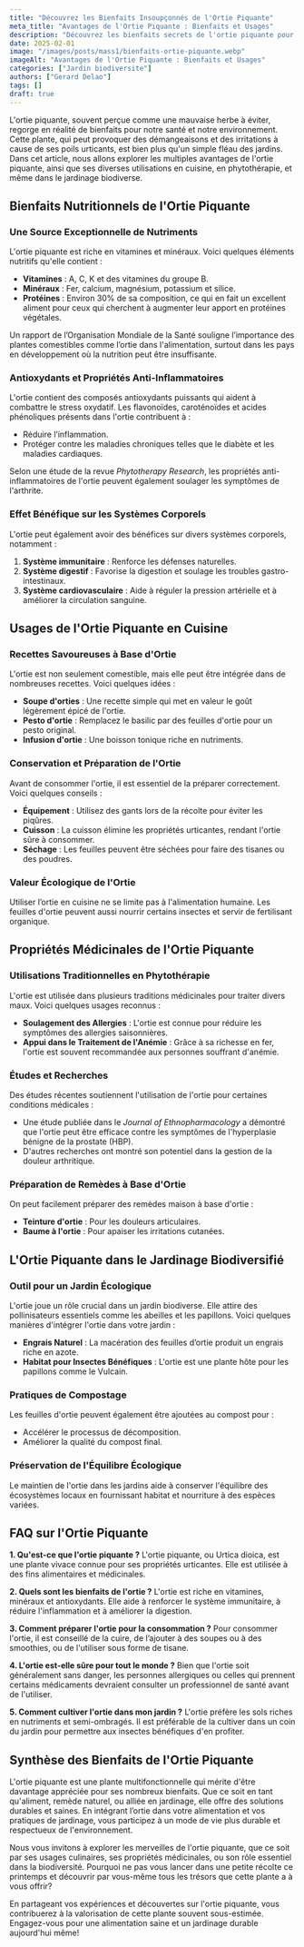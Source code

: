 ```yaml
---
title: "Découvrez les Bienfaits Insoupçonnés de l'Ortie Piquante"
meta_title: "Avantages de l'Ortie Piquante : Bienfaits et Usages"
description: "Découvrez les bienfaits secrets de l'ortie piquante pour la santé, la cuisine et le jardin. Un trésor naturel à exploiter!"
date: 2025-02-01
image: "/images/posts/mass1/bienfaits-ortie-piquante.webp"
imageAlt: "Avantages de l'Ortie Piquante : Bienfaits et Usages"
categories: ["Jardin biodiversite"]
authors: ["Gerard Delao"]
tags: []
draft: true
---
```


L'ortie piquante, souvent perçue comme une mauvaise herbe à éviter, regorge en réalité de bienfaits pour notre santé et notre environnement. Cette plante, qui peut provoquer des démangeaisons et des irritations à cause de ses poils urticants, est bien plus qu'un simple fléau des jardins. Dans cet article, nous allons explorer les multiples avantages de l'ortie piquante, ainsi que ses diverses utilisations en cuisine, en phytothérapie, et même dans le jardinage biodiverse.

## Bienfaits Nutritionnels de l'Ortie Piquante

### Une Source Exceptionnelle de Nutriments

L'ortie piquante est riche en vitamines et minéraux. Voici quelques éléments nutritifs qu'elle contient :

- **Vitamines** : A, C, K et des vitamines du groupe B.
- **Minéraux** : Fer, calcium, magnésium, potassium et silice.
- **Protéines** : Environ 30% de sa composition, ce qui en fait un excellent aliment pour ceux qui cherchent à augmenter leur apport en protéines végétales.

Un rapport de l’Organisation Mondiale de la Santé souligne l’importance des plantes comestibles comme l’ortie dans l'alimentation, surtout dans les pays en développement où la nutrition peut être insuffisante.

### Antioxydants et Propriétés Anti-Inflammatoires

L'ortie contient des composés antioxydants puissants qui aident à combattre le stress oxydatif. Les flavonoïdes, caroténoïdes et acides phénoliques présents dans l'ortie contribuent à :

- Réduire l’inflammation.
- Protéger contre les maladies chroniques telles que le diabète et les maladies cardiaques.

Selon une étude de la revue *Phytotherapy Research*, les propriétés anti-inflammatoires de l'ortie peuvent également soulager les symptômes de l'arthrite.

### Effet Bénéfique sur les Systèmes Corporels

L'ortie peut également avoir des bénéfices sur divers systèmes corporels, notamment :

1. **Système immunitaire** : Renforce les défenses naturelles.
2. **Système digestif** : Favorise la digestion et soulage les troubles gastro-intestinaux.
3. **Système cardiovasculaire** : Aide à réguler la pression artérielle et à améliorer la circulation sanguine.

## Usages de l'Ortie Piquante en Cuisine

### Recettes Savoureuses à Base d'Ortie

L'ortie est non seulement comestible, mais elle peut être intégrée dans de nombreuses recettes. Voici quelques idées :

- **Soupe d'orties** : Une recette simple qui met en valeur le goût légèrement épicé de l'ortie.
- **Pesto d'ortie** : Remplacez le basilic par des feuilles d'ortie pour un pesto original.
- **Infusion d'ortie** : Une boisson tonique riche en nutriments.

### Conservation et Préparation de l'Ortie

Avant de consommer l'ortie, il est essentiel de la préparer correctement. Voici quelques conseils :

- **Équipement** : Utilisez des gants lors de la récolte pour éviter les piqûres.
- **Cuisson** : La cuisson élimine les propriétés urticantes, rendant l'ortie sûre à consommer.
- **Séchage** : Les feuilles peuvent être séchées pour faire des tisanes ou des poudres.

### Valeur Écologique de l'Ortie

Utiliser l’ortie en cuisine ne se limite pas à l'alimentation humaine. Les feuilles d'ortie peuvent aussi nourrir certains insectes et servir de fertilisant organique.

## Propriétés Médicinales de l'Ortie Piquante

### Utilisations Traditionnelles en Phytothérapie

L'ortie est utilisée dans plusieurs traditions médicinales pour traiter divers maux. Voici quelques usages reconnus :

- **Soulagement des Allergies** : L'ortie est connue pour réduire les symptômes des allergies saisonnières.
- **Appui dans le Traitement de l'Anémie** : Grâce à sa richesse en fer, l'ortie est souvent recommandée aux personnes souffrant d'anémie.

### Études et Recherches

Des études récentes soutiennent l'utilisation de l'ortie pour certaines conditions médicales :

- Une étude publiée dans le *Journal of Ethnopharmacology* a démontré que l'ortie peut être efficace contre les symptômes de l'hyperplasie bénigne de la prostate (HBP).
- D'autres recherches ont montré son potentiel dans la gestion de la douleur arthritique.

### Préparation de Remèdes à Base d'Ortie

On peut facilement préparer des remèdes maison à base d'ortie :

- **Teinture d'ortie** : Pour les douleurs articulaires.
- **Baume à l'ortie** : Pour apaiser les irritations cutanées.

## L'Ortie Piquante dans le Jardinage Biodiversifié

### Outil pour un Jardin Écologique

L'ortie joue un rôle crucial dans un jardin biodiverse. Elle attire des pollinisateurs essentiels comme les abeilles et les papillons. Voici quelques manières d'intégrer l'ortie dans votre jardin :

- **Engrais Naturel** : La macération des feuilles d’ortie produit un engrais riche en azote.
- **Habitat pour Insectes Bénéfiques** : L'ortie est une plante hôte pour les papillons comme le Vulcain.

### Pratiques de Compostage

Les feuilles d'ortie peuvent également être ajoutées au compost pour :

- Accélérer le processus de décomposition.
- Améliorer la qualité du compost final.

### Préservation de l'Équilibre Écologique

Le maintien de l'ortie dans les jardins aide à conserver l'équilibre des écosystèmes locaux en fournissant habitat et nourriture à des espèces variées.

## FAQ sur l'Ortie Piquante

**1. Qu'est-ce que l'ortie piquante ?**
L'ortie piquante, ou Urtica dioica, est une plante vivace connue pour ses propriétés urticantes. Elle est utilisée à des fins alimentaires et médicinales.

**2. Quels sont les bienfaits de l'ortie ?**
L'ortie est riche en vitamines, minéraux et antioxydants. Elle aide à renforcer le système immunitaire, à réduire l'inflammation et à améliorer la digestion.

**3. Comment préparer l'ortie pour la consommation ?**
Pour consommer l'ortie, il est conseillé de la cuire, de l’ajouter à des soupes ou à des smoothies, ou de l'utiliser sous forme de tisane.

**4. L'ortie est-elle sûre pour tout le monde ?**
Bien que l'ortie soit généralement sans danger, les personnes allergiques ou celles qui prennent certains médicaments devraient consulter un professionnel de santé avant de l'utiliser.

**5. Comment cultiver l'ortie dans mon jardin ?**
L'ortie préfère les sols riches en nutriments et semi-ombragés. Il est préférable de la cultiver dans un coin du jardin pour permettre aux insectes bénéfiques d'en profiter.

## Synthèse des Bienfaits de l'Ortie Piquante

L'ortie piquante est une plante multifonctionnelle qui mérite d'être davantage appréciée pour ses nombreux bienfaits. Que ce soit en tant qu'aliment, remède naturel, ou alliée en jardinage, elle offre des solutions durables et saines. En intégrant l’ortie dans votre alimentation et vos pratiques de jardinage, vous participez à un mode de vie plus durable et respectueux de l'environnement.

Nous vous invitons à explorer les merveilles de l'ortie piquante, que ce soit par ses usages culinaires, ses propriétés médicinales, ou son rôle essentiel dans la biodiversité. Pourquoi ne pas vous lancer dans une petite récolte ce printemps et découvrir par vous-même tous les trésors que cette plante a à vous offrir?

En partageant vos expériences et découvertes sur l'ortie piquante, vous contribuerez à la valorisation de cette plante souvent sous-estimée. Engagez-vous pour une alimentation saine et un jardinage durable aujourd'hui même!

